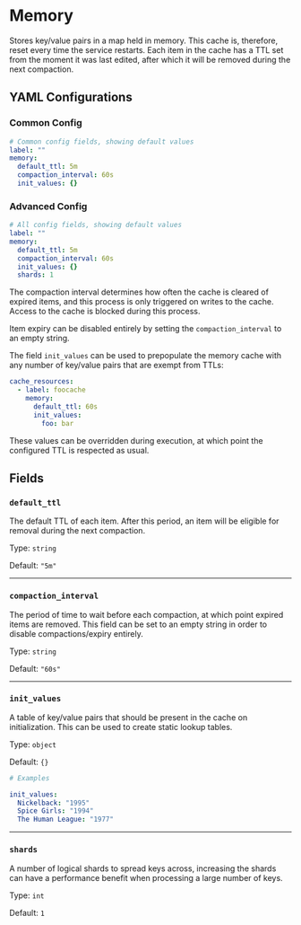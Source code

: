 # Memory

Stores key/value pairs in a map held in memory. This cache is, therefore, reset every time the service restarts. Each item in the cache has a TTL set from the moment it was last edited, after which it will be removed during the next compaction.

## YAML Configurations

### Common Config

```yaml
# Common config fields, showing default values
label: ""
memory:
  default_ttl: 5m
  compaction_interval: 60s
  init_values: {}
```

### Advanced Config

```yaml
# All config fields, showing default values
label: ""
memory:
  default_ttl: 5m
  compaction_interval: 60s
  init_values: {}
  shards: 1
```

The compaction interval determines how often the cache is cleared of expired items, and this process is only triggered on writes to the cache. Access to the cache is blocked during this process.

Item expiry can be disabled entirely by setting the `compaction_interval` to an empty string.

The field `init_values` can be used to prepopulate the memory cache with any number of key/value pairs that are exempt from TTLs:

```yaml
cache_resources:
  - label: foocache
    memory:
      default_ttl: 60s
      init_values:
        foo: bar
```

These values can be overridden during execution, at which point the configured TTL is respected as usual.

## Fields

### `default_ttl`

The default TTL of each item. After this period, an item will be eligible for removal during the next compaction.

Type: `string`

Default: `"5m"`

---

### `compaction_interval`

The period of time to wait before each compaction, at which point expired items are removed. This field can be set to an empty string in order to disable compactions/expiry entirely.

Type: `string`

Default: `"60s"`

---

### `init_values`

A table of key/value pairs that should be present in the cache on initialization. This can be used to create static lookup tables.

Type: `object`

Default: `{}`

```yaml
# Examples

init_values:
  Nickelback: "1995"
  Spice Girls: "1994"
  The Human League: "1977"
```

---

### `shards`

A number of logical shards to spread keys across, increasing the shards can have a performance benefit when processing a large number of keys.

Type: `int`

Default: `1`